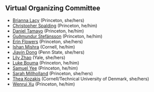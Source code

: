 ## Virtual Organizing Committee 

- [Brianna Lacy](https://www.linkedin.com/in/brianna-lacy-a1b658ab) (Princeton, she/hers)
- [Christopher Spalding](https://christopherspalding.net/) (Princeton, he/him)
- [Daniel Tamayo](https://scholar.google.com.co/citations?user=r_WW8M8AAAAJ&hl=en) (Princeton, he/him)
- [Guðmundur Stefánsson](https://gummiks.github.io/) (Princeton, he/him)
- [Erin Flowers](https://eflowersastro.weebly.com/) (Princeton, she/hers)
- [Ishan Mishra](https://astro.cornell.edu/ishan-mishra) (Cornell, he/him)
- [Jiayin Dong](https://jiayindong.github.io/) (Penn State, she/hers)
- [Lily Zhao](http://www.astro.yale.edu/lilyling/) (Yale, she/hers)
- [Luke Bouma](https://lgbouma.com/) (Princeton, he/him)
- [Samuel Yee](https://www.linkedin.com/in/samuelyeewl) (Princeton, he/him)
- [Sarah Millholland](https://sarahmillholland.com/) (Princeton, she/hers)
- [Thea Kozakis](http://theakozakis.com/) (Cornell/Technical University of Denmark, she/hers)
- [Wenrui Xu](https://orcid.org/0000-0002-9408-2857) (Princeton, he/him)
